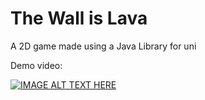 # The Wall is Lava

A 2D game made using a Java Library for uni

Demo video:

[![IMAGE ALT TEXT HERE](https://img.youtube.com/vi/BdZYC88v5SE/0.jpg)](https://www.youtube.com/watch?v=BdZYC88v5SE)
